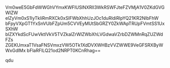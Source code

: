 Vm0weE5GbFdWWGhVYmxKWFlUSlNXRll3WkRSWFJteFZVMjA1V0ZKdGVGWlZW
elZyVm0xS1IyTkliRmRXCk0xSlFWbXhhUzJOc1duRldiRlpYQ21KR2NIbFhW
bFpyVXpGT1YxSnVUbFZpUm5CVVEyMUtSbGRZY0ZkWApTRUpFVmtSS1UxSXhW
blZXYkdScFUwVktlVkV5TVZkalZrWlZWbXhLVGdwaVZrbDZWMnRqZUZWdFZs
ZGEKUmxaT1VsaFNSVmxzVW5OTk1XdDVXWHBzVVZWWE9VeGFSRXByWWxGdlMx
bFlaRFlLQ21od2NRPT0KCnRhag==

qdu